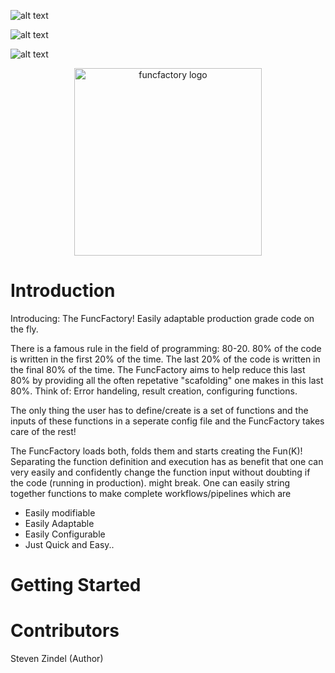 ![alt text](../media/images/factory_transparant_v1.png?raw=true)

![alt text](../media/images/factory_transparant_v2.png?raw=true)

![alt text](../media/images/factory.png?raw=true)
<p align="center"><img src="../media/images/factory.png" alt="funcfactory logo" width="300" /></p>

# Introduction
Introducing: The FuncFactory! Easily adaptable production grade code on the fly.

There is a famous rule in the field of programming: 80-20. 80% of the code is written in the first 20% of the time. The last 20% of the code is written in the final 80% of the time.
The FuncFactory aims to help reduce this last 80% by providing all the often repetative "scafolding" one makes in this last 80%. Think of: Error handeling, result creation, configuring functions.

The only thing the user has to define/create is a set of functions and the inputs of these functions in a seperate config file and the FuncFactory takes care of the rest!

The FuncFactory loads both, folds them and starts creating the Fun(K)! Separating the function definition and execution 
has as benefit that one can very easily and confidently change the function input without doubting if the code (running in production).
might break. One can easily string together functions to make complete workflows/pipelines which are
- Easily modifiable
- Easily Adaptable
- Easily Configurable
- Just Quick and Easy..

# Getting Started

# Contributors
Steven Zindel (Author)